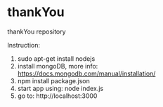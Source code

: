 # thankYou
thankYou repository

Instruction:
1. sudo apt-get install nodejs
2. install mongoDB, more info: https://docs.mongodb.com/manual/installation/
3. npm install package.json
3. start app using: node index.js
4. go to: http://localhost:3000
